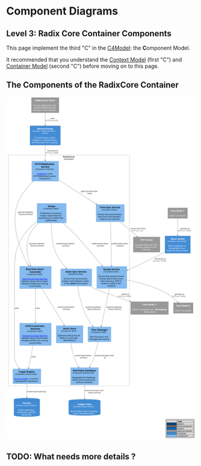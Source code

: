 # Component Diagrams

## Level 3: Radix Core Container Components

This page implement the third "C" in the [C4Model](https://c4model.com/#coreDiagrams): the **C**omponent Model.

It recommended that you understand the [Context Model](c4_context.md) \(first "C"\) and [Container Model](c4_container.md) \(second "C"\) before moving on to this page.

## The Components of the RadixCore Container

![c4\_radixcore\_components.puml](../../../out/arch/c4_radixcore_components/c4_node_component.svg)

## TODO: What needs more details ?

